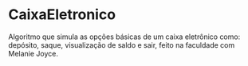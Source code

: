# CaixaEletronico
Algoritmo que simula as opções básicas de um caixa eletrônico como: depósito, saque, visualização de saldo e sair, feito na faculdade com Melanie Joyce.
